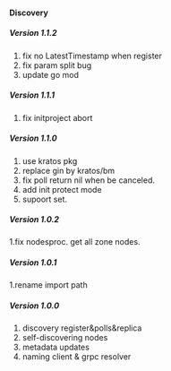 #### Discovery

##### Version 1.1.2
1. fix no LatestTimestamp when register
2. fix param split bug
3. update go mod

##### Version 1.1.1
1. fix initproject abort

##### Version 1.1.0
1. use kratos pkg
2. replace gin by kratos/bm
3. fix poll return nil when be canceled.
4. add init protect mode
5. supoort set.

##### Version 1.0.2
1.fix nodesproc. get all zone nodes.

##### Version 1.0.1
1.rename import path

##### Version 1.0.0
1. discovery register&polls&replica
2. self-discovering nodes
3. metadata updates
4. naming client & grpc resolver
